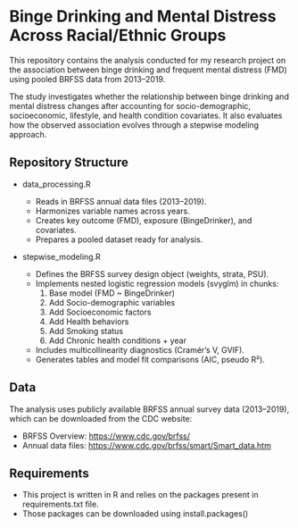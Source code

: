 # Binge Drinking and Mental Distress Across Racial/Ethnic Groups

This repository contains the analysis conducted for my research project on the association between binge drinking and frequent mental distress (FMD) using pooled BRFSS data from 2013–2019.

The study investigates whether the relationship between binge drinking and mental distress changes after accounting for socio-demographic, socioeconomic, lifestyle, and health condition covariates. It also evaluates how the observed association evolves through a stepwise modeling approach.

## Repository Structure
- data_processing.R
  - Reads in BRFSS annual data files (2013–2019).
  - Harmonizes variable names across years.
  - Creates key outcome (FMD), exposure (BingeDrinker), and covariates.
  - Prepares a pooled dataset ready for analysis.

- stepwise_modeling.R
  - Defines the BRFSS survey design object (weights, strata, PSU).
  - Implements nested logistic regression models (svyglm) in chunks:
    1. Base model (FMD ~ BingeDrinker)
    2. Add Socio-demographic variables
    3. Add Socioeconomic factors
    4. Add Health behaviors
    5. Add Smoking status
    6. Add Chronic health conditions + year
  - Includes multicollinearity diagnostics (Cramér’s V, GVIF).
  - Generates tables and model fit comparisons (AIC, pseudo R²).
 
## Data
The analysis uses publicly available BRFSS annual survey data (2013–2019), which can be downloaded from the CDC website:
- BRFSS Overview: https://www.cdc.gov/brfss/
- Annual data files: https://www.cdc.gov/brfss/smart/Smart_data.htm

## Requirements
- This project is written in R and relies on the packages present in requirements.txt file.
- Those packages can be downloaded using install.packages()
